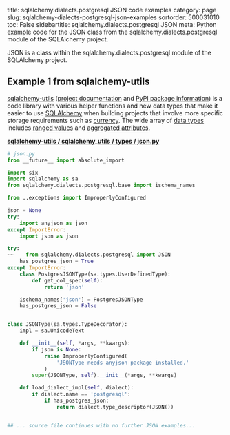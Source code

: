 title: sqlalchemy.dialects.postgresql JSON code examples
category: page
slug: sqlalchemy-dialects-postgresql-json-examples
sortorder: 500031010
toc: False
sidebartitle: sqlalchemy.dialects.postgresql JSON
meta: Python example code for the JSON class from the sqlalchemy.dialects.postgresql module of the SQLAlchemy project.


JSON is a class within the sqlalchemy.dialects.postgresql module of the SQLAlchemy project.


## Example 1 from sqlalchemy-utils
[sqlalchemy-utils](https://github.com/kvesteri/sqlalchemy-utils)
([project documentation](https://sqlalchemy-utils.readthedocs.io/en/latest/)
and
[PyPI package information](https://pypi.org/project/SQLAlchemy-Utils/))
is a code library with various helper functions and new data types
that make it easier to use [SQLAlchemy](/sqlalchemy.html) when building
projects that involve more specific storage requirements such as
[currency](https://sqlalchemy-utils.readthedocs.io/en/latest/data_types.html#module-sqlalchemy_utils.types.currency).
The wide array of
[data types](https://sqlalchemy-utils.readthedocs.io/en/latest/data_types.html)
includes [ranged values](https://sqlalchemy-utils.readthedocs.io/en/latest/range_data_types.html)
and [aggregated attributes](https://sqlalchemy-utils.readthedocs.io/en/latest/aggregates.html).

[**sqlalchemy-utils / sqlalchemy_utils / types / json.py**](https://github.com/kvesteri/sqlalchemy-utils/blob/master/sqlalchemy_utils/types/json.py)

```python
# json.py
from __future__ import absolute_import

import six
import sqlalchemy as sa
from sqlalchemy.dialects.postgresql.base import ischema_names

from ..exceptions import ImproperlyConfigured

json = None
try:
    import anyjson as json
except ImportError:
    import json as json

try:
~~    from sqlalchemy.dialects.postgresql import JSON
    has_postgres_json = True
except ImportError:
    class PostgresJSONType(sa.types.UserDefinedType):
        def get_col_spec(self):
            return 'json'

    ischema_names['json'] = PostgresJSONType
    has_postgres_json = False


class JSONType(sa.types.TypeDecorator):
    impl = sa.UnicodeText

    def __init__(self, *args, **kwargs):
        if json is None:
            raise ImproperlyConfigured(
                'JSONType needs anyjson package installed.'
            )
        super(JSONType, self).__init__(*args, **kwargs)

    def load_dialect_impl(self, dialect):
        if dialect.name == 'postgresql':
            if has_postgres_json:
                return dialect.type_descriptor(JSON())


## ... source file continues with no further JSON examples...

```

